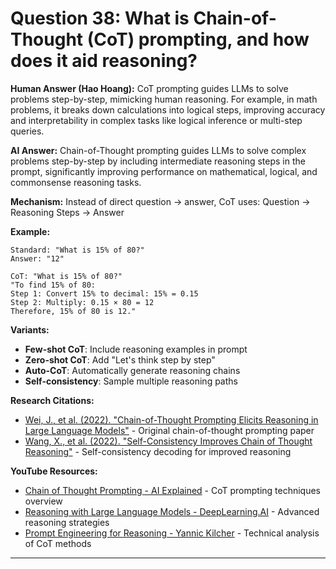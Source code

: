 # Question 38: What is Chain-of-Thought (CoT) prompting, and how does it aid reasoning?

**Human Answer (Hao Hoang):**
CoT prompting guides LLMs to solve problems step-by-step, mimicking human reasoning. For example, in math problems, it breaks down calculations into logical steps, improving accuracy and interpretability in complex tasks like logical inference or multi-step queries.

**AI Answer:**
Chain-of-Thought prompting guides LLMs to solve complex problems step-by-step by including intermediate reasoning steps in the prompt, significantly improving performance on mathematical, logical, and commonsense reasoning tasks.

**Mechanism:**
Instead of direct question → answer, CoT uses:
Question → Reasoning Steps → Answer

**Example:**
```
Standard: "What is 15% of 80?"
Answer: "12"

CoT: "What is 15% of 80?"
"To find 15% of 80:
Step 1: Convert 15% to decimal: 15% = 0.15
Step 2: Multiply: 0.15 × 80 = 12
Therefore, 15% of 80 is 12."
```

**Variants:**
- **Few-shot CoT**: Include reasoning examples in prompt
- **Zero-shot CoT**: Add "Let's think step by step"
- **Auto-CoT**: Automatically generate reasoning chains
- **Self-consistency**: Sample multiple reasoning paths

**Research Citations:**
- [Wei, J., et al. (2022). "Chain-of-Thought Prompting Elicits Reasoning in Large Language Models"](https://arxiv.org/abs/2201.11903) - Original chain-of-thought prompting paper
- [Wang, X., et al. (2022). "Self-Consistency Improves Chain of Thought Reasoning"](https://arxiv.org/abs/2203.11171) - Self-consistency decoding for improved reasoning

**YouTube Resources:**
- [Chain of Thought Prompting - AI Explained](https://www.youtube.com/watch?v=_VjQlb_Yhp8) - CoT prompting techniques overview
- [Reasoning with Large Language Models - DeepLearning.AI](https://www.youtube.com/watch?v=pzKIgaZnxGU) - Advanced reasoning strategies
- [Prompt Engineering for Reasoning - Yannic Kilcher](https://www.youtube.com/watch?v=EvJVrZHlHdw) - Technical analysis of CoT methods

---

